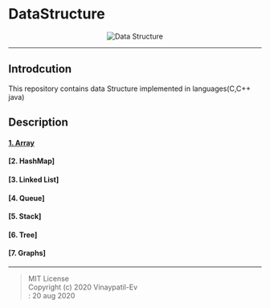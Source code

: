 # DataStructure
<p align="center">
<img src="https://github.com/Vinaypatil-Ev/vinEv_DataStructure/blob/master/Documents/img/data_strucuture1.png" alt="Data Structure">
</p>

----------------------------------------------------------------------------------
## Introdcution
This repository contains data Structure implemented in languages(C,C++ java)</br>

## Description
#### [1. Array](https://github.com/Vinaypatil-Ev/vinEv_DataStructure/tree/master/Array#array)
#### [2. HashMap]
#### [3. Linked List]
#### [4. Queue]
#### [5. Stack]
#### [6. Tree]
#### [7. Graphs]



------------------------------------------------------------------------------------
> MIT License</br>Copyright (c) 2020 Vinaypatil-Ev</br>: 20 aug 2020